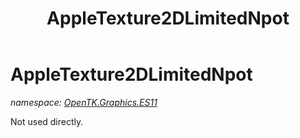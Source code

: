 ﻿---
title: AppleTexture2DLimitedNpot
---

# AppleTexture2DLimitedNpot
_namespace: [OpenTK.Graphics.ES11](N-OpenTK.Graphics.ES11.html)_

Not used directly.




